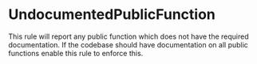 # UndocumentedPublicFunction

This rule will report any public function which does not have the required documentation.
If the codebase should have documentation on all public functions enable this rule to enforce this.

